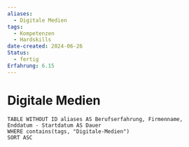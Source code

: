 ```yaml
---
aliases:
  - Digitale Medien
tags:
  - Kompetenzen
  - Hardskills
date-created: 2024-06-26
Status:
  - fertig
Erfahrung: 6.15
---
```


# Digitale Medien

```dataview
TABLE WITHOUT ID aliases AS Berufserfahrung, Firmenname,
Enddatum - Startdatum AS Dauer
WHERE contains(tags, "Digitale-Medien")
SORT ASC
```